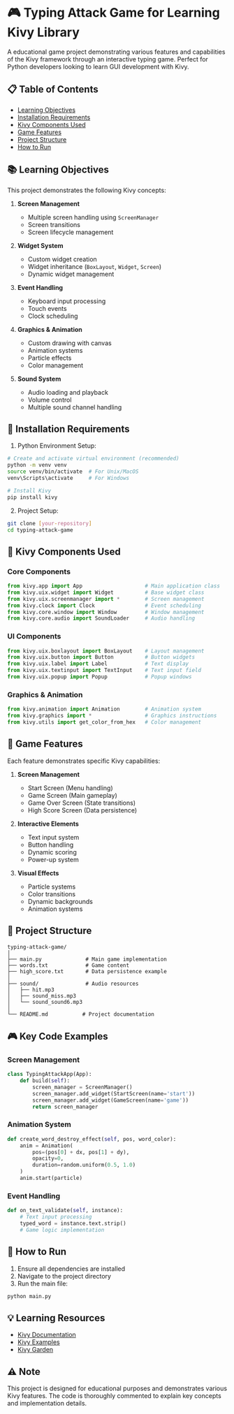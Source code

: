 # 🎮 Typing Attack Game for Learning Kivy Library

A educational game project demonstrating various features and capabilities of the Kivy framework through an interactive typing game. Perfect for Python developers looking to learn GUI development with Kivy.

## 📋 Table of Contents
- [Learning Objectives](#-learning-objectives)
- [Installation Requirements](#-installation-requirements)
- [Kivy Components Used](#-kivy-components-used)
- [Game Features](#-game-features)
- [Project Structure](#-project-structure)
- [How to Run](#-how-to-run)

## 📚 Learning Objectives

This project demonstrates the following Kivy concepts:
1. **Screen Management**
   - Multiple screen handling using `ScreenManager`
   - Screen transitions
   - Screen lifecycle management

2. **Widget System**
   - Custom widget creation
   - Widget inheritance (`BoxLayout`, `Widget`, `Screen`)
   - Dynamic widget management

3. **Event Handling**
   - Keyboard input processing
   - Touch events
   - Clock scheduling

4. **Graphics & Animation**
   - Custom drawing with canvas
   - Animation systems
   - Particle effects
   - Color management

5. **Sound System**
   - Audio loading and playback
   - Volume control
   - Multiple sound channel handling

## 🚀 Installation Requirements

1. Python Environment Setup:
```bash
# Create and activate virtual environment (recommended)
python -m venv venv
source venv/bin/activate  # For Unix/MacOS
venv\Scripts\activate     # For Windows

# Install Kivy
pip install kivy
```

2. Project Setup:
```bash
git clone [your-repository]
cd typing-attack-game
```

## 🔧 Kivy Components Used

### Core Components
```python
from kivy.app import App                    # Main application class
from kivy.uix.widget import Widget          # Base widget class
from kivy.uix.screenmanager import *        # Screen management
from kivy.clock import Clock                # Event scheduling
from kivy.core.window import Window         # Window management
from kivy.core.audio import SoundLoader     # Audio handling
```

### UI Components
```python
from kivy.uix.boxlayout import BoxLayout    # Layout management
from kivy.uix.button import Button          # Button widgets
from kivy.uix.label import Label            # Text display
from kivy.uix.textinput import TextInput    # Text input field
from kivy.uix.popup import Popup            # Popup windows
```

### Graphics & Animation
```python
from kivy.animation import Animation        # Animation system
from kivy.graphics import *                 # Graphics instructions
from kivy.utils import get_color_from_hex   # Color management
```

## 🎯 Game Features

Each feature demonstrates specific Kivy capabilities:

1. **Screen Management**
   - Start Screen (Menu handling)
   - Game Screen (Main gameplay)
   - Game Over Screen (State transitions)
   - High Score Screen (Data persistence)

2. **Interactive Elements**
   - Text input system
   - Button handling
   - Dynamic scoring
   - Power-up system

3. **Visual Effects**
   - Particle systems
   - Color transitions
   - Dynamic backgrounds
   - Animation systems

## 📁 Project Structure

```
typing-attack-game/
│
├── main.py              # Main game implementation
├── words.txt            # Game content
├── high_score.txt       # Data persistence example
│
├── sound/               # Audio resources
│   ├── hit.mp3
│   ├── sound_miss.mp3
│   └── sound_sound6.mp3
│
└── README.md           # Project documentation
```

## 🎮 Key Code Examples

### Screen Management
```python
class TypingAttackApp(App):
    def build(self):
        screen_manager = ScreenManager()
        screen_manager.add_widget(StartScreen(name='start'))
        screen_manager.add_widget(GameScreen(name='game'))
        return screen_manager
```

### Animation System
```python
def create_word_destroy_effect(self, pos, word_color):
    anim = Animation(
        pos=(pos[0] + dx, pos[1] + dy),
        opacity=0,
        duration=random.uniform(0.5, 1.0)
    )
    anim.start(particle)
```

### Event Handling
```python
def on_text_validate(self, instance):
    # Text input processing
    typed_word = instance.text.strip()
    # Game logic implementation
```

## 🚦 How to Run

1. Ensure all dependencies are installed
2. Navigate to the project directory
3. Run the main file:
```bash
python main.py
```

## 💡 Learning Resources

- [Kivy Documentation](https://kivy.org/doc/stable/)
- [Kivy Examples](https://github.com/kivy/kivy/tree/master/examples)
- [Kivy Garden](https://github.com/kivy-garden)

## ⚠️ Note

This project is designed for educational purposes and demonstrates various Kivy features. The code is thoroughly commented to explain key concepts and implementation details.

